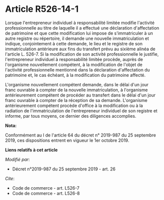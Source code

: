 # Article R526-14-1

Lorsque l'entrepreneur individuel à responsabilité limitée modifie l'activité professionnelle au titre de laquelle il a
effectué une déclaration d'affectation de patrimoine et que cette modification lui impose de s'immatriculer à un autre
registre ou répertoire, il demande une nouvelle immatriculation et indique, conjointement à cette demande, le lieu et le
registre de son immatriculation antérieure aux fins du transfert prévu au sixième alinéa de l'article L. 526-7. Si la
modification de son activité professionnelle le justifie, l'entrepreneur individuel à responsabilité limitée procède, auprès
de l'organisme nouvellement compétent, à la modification de l'objet de l'activité professionnelle mentionné dans la
déclaration d'affectation du patrimoine et, le cas échéant, à la modification du patrimoine affecté.

L'organisme nouvellement compétent demande, dans le délai d'un jour franc ouvrable à compter de la nouvelle immatriculation,
à l'organisme antérieurement compétent de procéder au transfert dans le délai d'un jour franc ouvrable à compter de la
réception de sa demande. L'organisme antérieurement compétent procède d'office à la modification ou à la radiation de
l'immatriculation de l'entrepreneur individuel de son registre et informe, par tous moyens, ce dernier des diligences
accomplies.

**Nota:**

Conformément au I de l'article 64 du décret n° 2019-987 du 25 septembre 2019, ces dispositions entrent en vigueur le 1er
octobre 2019.

**Liens relatifs à cet article**

_Modifié par_:

  - Décret n°2019-987 du 25 septembre 2019 - art. 26

_Cite_:

  - Code de commerce - art. L526-7
  - Code de commerce - art. L526-8
